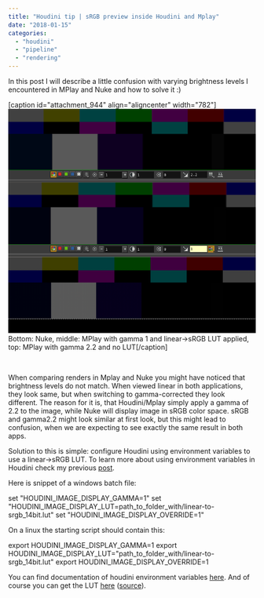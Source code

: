 ```yaml
---
title: "Houdini tip | sRGB preview inside Houdini and Mplay"
date: "2018-01-15"
categories: 
  - "houdini"
  - "pipeline"
  - "rendering"
---
```


In this post I will describe a little confusion with varying brightness levels I encountered in MPlay and Nuke and how to solve it :)

\[caption id="attachment\_944" align="aligncenter" width="782"\]![comp_dark_stack_crop](images/comp_dark_stack_crop.png) Bottom: Nuke, middle: MPlay with gamma 1 and linear->sRGB LUT applied, top: MPlay with gamma 2.2 and no LUT\[/caption\]

 

When comparing renders in Mplay and Nuke you might have noticed that brightness levels do not match. When viewed linear in both applications, they look same, but when switching to gamma-corrected they look different. The reason for it is, that Houdini/Mplay simply apply a gamma of 2.2 to the image, while Nuke will display image in sRGB color space. sRGB and gamma2.2 might look similar at first look, but this might lead to confusion, when we are expecting to see exactly the same result in both apps.

Solution to this is simple: configure Houdini using environment variables to use a linear->sRGB LUT. To learn more about using environment variables in Houdini check my previous [post](https://jurajtomori.wordpress.com/2018/01/15/houdini-tip-taking-advantage-of-environment-variables/).

Here is snippet of a windows batch file:

set "HOUDINI\_IMAGE\_DISPLAY\_GAMMA=1"
set "HOUDINI\_IMAGE\_DISPLAY\_LUT=path\_to\_folder\_with/linear-to-srgb\_14bit.lut"
set "HOUDINI\_IMAGE\_DISPLAY\_OVERRIDE=1"

On a linux the starting script should contain this:

export HOUDINI\_IMAGE\_DISPLAY\_GAMMA=1
export HOUDINI\_IMAGE\_DISPLAY\_LUT="path\_to\_folder\_with/linear-to-srgb\_14bit.lut"
export HOUDINI\_IMAGE\_DISPLAY\_OVERRIDE=1

You can find documentation of houdini environment variables [here](http://www.sidefx.com/docs/houdini/ref/env). And of course you can get the LUT [here](https://drive.google.com/open?id=18pZz9CBvqNfqnG_3M0zy3B-7DMkZsFsQ) ([source](https://www.sidefx.com/forum/topic/37329/?page=1#post-170199)).
